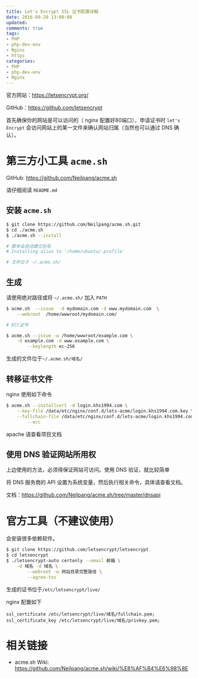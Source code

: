 ```yaml
---
title: Let's Encrypt SSL 证书配置详解
date: 2016-09-20 13:00:00
updated:
comments: true
tags:
- PHP
- php-dev-env
- Nginx
- https
categories:
- PHP
- php-dev-env
- Nginx
---
```


官方网站：https://letsencrypt.org/

GitHub：https://github.com/letsencrypt

首先确保你的网站是可以访问的（ nginx 配置好80端口），申请证书时 `let's Encrypt` 会访问网站上的某一文件来确认网站归属（当然也可以通过 DNS 确认）。

<!--more-->

# 第三方小工具 `acme.sh`

GitHub: https://github.com/Neilpang/acme.sh

请仔细阅读 `README.md`

## 安装 `acme.sh`

```bash
$ git clone https://github.com/Neilpang/acme.sh.git
$ cd ./acme.sh
$ ./acme.sh --install

# 脚本会自动建立别名
# Installing alias to '/home/ubuntu/.profile'

# 文件位于 ~/.acme.sh/

```

## 生成

请使用绝对路径或将 `~/.acme.sh/` 加入 `PATH`

```bash
$ acme.sh  --issue  -d mydomain.com -d www.mydomain.com  \
    --webroot  /home/wwwroot/mydomain.com/

# ECC证书

$ acme.sh --issue -w /home/wwwroot/example.com \
    -d example.com -d www.example.com \
		--keylength ec-256
```

生成的文件位于`~/.acme.sh/域名/`

## 转移证书文件

nginx 使用如下命令

```bash
$ acme.sh --installcert -d login.khs1994.com \
    --key-file /data/etc/nginx/conf.d/lets-acme/login.khs1994.com.key \
    --fullchain-file /data/etc/nginx/conf.d/lets-acme/login.khs1994.com.cer \
		--ecc
```

apache 请查看项目文档

## 使用 DNS 验证网站所用权

上边使用的方法，必须得保证网站可访问。使用 DNS 验证，就比较简单

将 DNS 服务商的 API 设置为系统变量，然后执行相关命令，具体请查看文档。

文档：https://github.com/Neilpang/acme.sh/tree/master/dnsapi

# 官方工具（不建议使用）

会安装很多依赖软件。

```bash
$ git clone https://github.com/letsencrypt/letsencrypt
$ cd letsencrypt
$ ./letsencrypt-auto certonly --email 邮箱 \
    -d 域名 -d 域名 \
		--webroot -w 网站目录完整路径 \
		--agree-tos
```

生成的证书位于`/etc/letsencrypt/live/`

nginx 配置如下

```nginx
ssl_certificate /etc/letsencrypt/live/域名/fullchain.pem;    
ssl_certificate_key /etc/letsencrypt/live/域名/privkey.pem;
```

# 相关链接

* acme.sh Wiki: https://github.com/Neilpang/acme.sh/wiki/%E8%AF%B4%E6%98%8E

